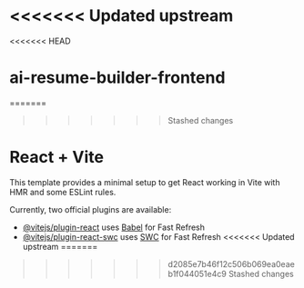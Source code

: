 <<<<<<< Updated upstream
=======
<<<<<<< HEAD
# ai-resume-builder-frontend
=======
>>>>>>> Stashed changes
# React + Vite

This template provides a minimal setup to get React working in Vite with HMR and some ESLint rules.

Currently, two official plugins are available:

- [@vitejs/plugin-react](https://github.com/vitejs/vite-plugin-react/blob/main/packages/plugin-react/README.md) uses [Babel](https://babeljs.io/) for Fast Refresh
- [@vitejs/plugin-react-swc](https://github.com/vitejs/vite-plugin-react-swc) uses [SWC](https://swc.rs/) for Fast Refresh
<<<<<<< Updated upstream
=======
>>>>>>> d2085e7b46f12c506b069ea0eaeb1f044051e4c9
>>>>>>> Stashed changes
